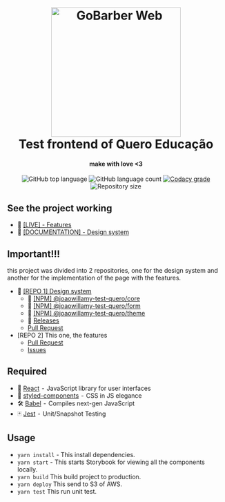 <h1 align="center">
    <img alt="GoBarber Web" src="http://features.frontend.quero.s3-website.us-east-2.amazonaws.com/images/logo-querobolsa.svg" width="300px"/>
    <br>
    Test frontend of Quero Educação
</h1>

<h4 align="center">
  make with love <3
</h4>
<p align="center">
  <img alt="GitHub top language" src="http://img.shields.io/github/languages/top/joaowillamy/front-end-test-quero.svg">
  
  <img alt="GitHub language count" src="https://img.shields.io/github/languages/count/joaowillamy/front-end-test-quero.svg">

  <a href="https://www.codacy.com/manual/joaowillamy/front-end-test-quero?utm_source=github.com&amp;utm_medium=referral&amp;utm_content=joaowillamy/front-end-test-quero&amp;utm_campaign=Badge_Grade">
    <img alt="Codacy grade" src="https://app.codacy.com/project/badge/Grade/daba1a7b2bad49f092341f924034ebac">
  </a>
  
  <img alt="Repository size" src="https://img.shields.io/github/repo-size/joaowillamy/front-end-test-quero.svg">
</p>


## See the project working

- 🚀 [[LIVE] - Features](http://features.frontend.quero.s3-website.us-east-2.amazonaws.com/)
- 📝 [[DOCUMENTATION] - Design system](http://designsystem.frontend.quero.s3-website.us-east-2.amazonaws.com/?path=/docs/core-button--primary)

## Important!!!

this project was divided into 2 repositories, one for the design system and another for the implementation of the page with the features.

- 💄 [[REPO 1] Design system](https://github.com/joaowillamy/react-storybook-jest-lerna)
  - 🔧 [[NPM] @joaowillamy-test-quero/core](https://www.npmjs.com/package/@joaowillamy-test-quero/core)
  - 🔧 [[NPM] @joaowillamy-test-quero/form](https://www.npmjs.com/package/@joaowillamy-test-quero/form)
  - 🔧 [[NPM] @joaowillamy-test-quero/theme](https://www.npmjs.com/package/@joaowillamy-test-quero/theme)
  - 🔖 [Releases](https://github.com/joaowillamy/react-storybook-jest-lerna/releases)
  - [Pull Request](https://github.com/joaowillamy/react-storybook-jest-lerna)
- [REPO 2] This one, the features
  - [Pull Request](https://github.com/joaowillamy/front-end-test-quero/pulls?q=is%3Apr+is%3Aclosed)
  - [Issues](https://github.com/joaowillamy/front-end-test-quero/issues?q=is%3Aissue+is%3Aclosed)

## Required

- 🚀 [React](https://reactjs.org/)  -  JavaScript library for user interfaces
- 💅 [styled-components](https://www.styled-components.com/)  -  CSS in JS elegance
- 🛠 [Babel](https://babeljs.io/)  -  Compiles next-gen JavaScript
- 🃏 [Jest](https://jestjs.io/)  -  Unit/Snapshot Testing

## Usage

- `yarn install` - This install dependencies.
- `yarn start` - This starts Storybook for viewing all the components locally.
- `yarn build` This build project to production.
- `yarn deploy` This send to S3 of AWS.
- `yarn test` This run unit test.

